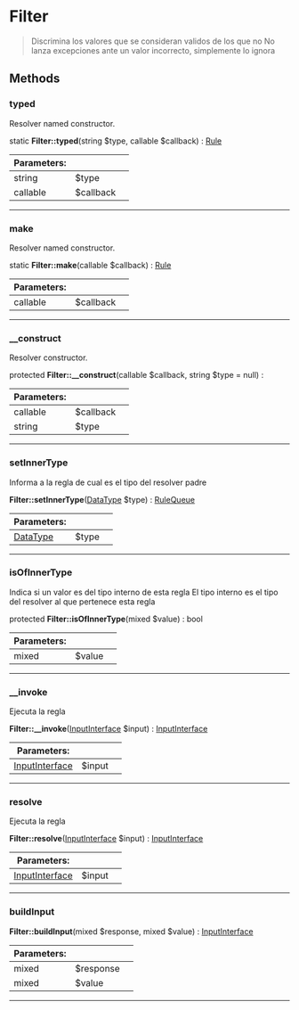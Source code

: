 
                                                                                                                                            
    
# Filter


> Discrimina los valores que se consideran validos de los que no
No lanza excepciones ante un valor incorrecto, simplemente lo ignora
>
> 








## Methods

### typed
Resolver named constructor.


static **Filter::typed**(string $type, callable $callback) : [Rule](../../../../Rule.md)


|Parameters: | | |
| --- | --- | --- |
|string |$type |  |
|callable |$callback |  |

---


### make
Resolver named constructor.


static **Filter::make**(callable $callback) : [Rule](../../../../Rule.md)


|Parameters: | | |
| --- | --- | --- |
|callable |$callback |  |

---


### __construct
Resolver constructor.


protected **Filter::__construct**(callable $callback, string $type = null) : 


|Parameters: | | |
| --- | --- | --- |
|callable |$callback |  |
|string |$type |  |

---


### setInnerType
Informa a la regla de cual es el tipo del resolver padre


**Filter::setInnerType**([DataType](../../../../DataType.md) $type) : [RuleQueue](../../../../RuleQueue.md)


|Parameters: | | |
| --- | --- | --- |
|[DataType](../../../../DataType.md) |$type |  |

---


### isOfInnerType
Indica si un valor es del tipo interno de esta regla
El tipo interno es el tipo del resolver al que pertenece esta regla


protected **Filter::isOfInnerType**(mixed $value) : bool


|Parameters: | | |
| --- | --- | --- |
|mixed |$value |  |

---


### __invoke
Ejecuta la regla


**Filter::__invoke**([InputInterface](../../../../InputInterface.md) $input) : [InputInterface](../../../../InputInterface.md)


|Parameters: | | |
| --- | --- | --- |
|[InputInterface](../../../../InputInterface.md) |$input |  |

---


### resolve
Ejecuta la regla


**Filter::resolve**([InputInterface](../../../../InputInterface.md) $input) : [InputInterface](../../../../InputInterface.md)


|Parameters: | | |
| --- | --- | --- |
|[InputInterface](../../../../InputInterface.md) |$input |  |

---


### buildInput



**Filter::buildInput**(mixed $response, mixed $value) : [InputInterface](../../../../InputInterface.md)


|Parameters: | | |
| --- | --- | --- |
|mixed |$response |  |
|mixed |$value |  |

---


                                                                                                                                                                                                                                                                                                                                                                                                            
    
                                                                                                                                                                                                                                                                             
                